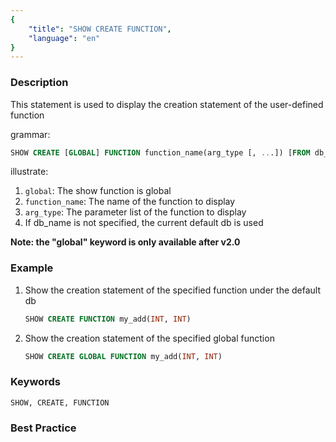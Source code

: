 ```yaml
---
{
    "title": "SHOW CREATE FUNCTION",
    "language": "en"
}
---
```


<!--
Licensed to the Apache Software Foundation (ASF) under one
or more contributor license agreements.  See the NOTICE file
distributed with this work for additional information
regarding copyright ownership.  The ASF licenses this file
to you under the Apache License, Version 2.0 (the
"License"); you may not use this file except in compliance
with the License.  You may obtain a copy of the License at

  http://www.apache.org/licenses/LICENSE-2.0

Unless required by applicable law or agreed to in writing,
software distributed under the License is distributed on an
"AS IS" BASIS, WITHOUT WARRANTIES OR CONDITIONS OF ANY
KIND, either express or implied.  See the License for the
specific language governing permissions and limitations
under the License.
-->




### Description

This statement is used to display the creation statement of the user-defined function

grammar:

```sql
SHOW CREATE [GLOBAL] FUNCTION function_name(arg_type [, ...]) [FROM db_name]];
```

illustrate:
1. `global`: The show function is global 
2. `function_name`: The name of the function to display
3. `arg_type`: The parameter list of the function to display
4. If db_name is not specified, the current default db is used

**Note: the "global" keyword is only available after v2.0**

### Example

1. Show the creation statement of the specified function under the default db

    ```sql
    SHOW CREATE FUNCTION my_add(INT, INT)
    ```
2. Show the creation statement of the specified global function

    ```sql
    SHOW CREATE GLOBAL FUNCTION my_add(INT, INT)
    ```

### Keywords

    SHOW, CREATE, FUNCTION

### Best Practice

